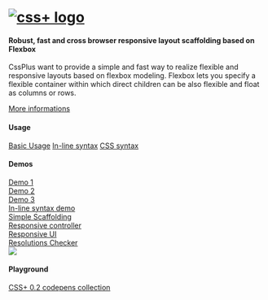 <h1>
<a href="http://hictech.github.io/cssPlusWebsite/"><img alt="css+ logo" src="http://hictech.github.io/cssPlusWebsite/img/cssPlusLogo.png" title="css+"/></a>
</h1>

<h4>Robust, fast and cross browser responsive layout scaffolding based on Flexbox</h4>


CssPlus want to provide a simple and fast way to realize flexible and responsive layouts based on flexbox modeling. Flexbox lets you specify a flexible container within which direct children can be also flexible and float as columns or rows.

<a href="http://www.css.plus">More informations</a>


<h4>Usage</h4>
<a href="http://hictech.github.io/cssPlusWebsite/basicUsage.html">Basic Usage</a>
<a href="http://hictech.github.io/cssPlusWebsite/alignments.html">In-line syntax</a>
<a href="http://hictech.github.io/cssPlusWebsite/alignments_css.html">CSS syntax</a>

<h4>Demos</h4>
<a href="http://hictech.github.io/cssPlusWebsite/demo.html">Demo 1</a><br>
<a href="http://hictech.github.io/cssPlusWebsite/demo2.html">Demo 2</a><br>
<a href="http://hictech.github.io/cssPlusWebsite/demo3.html">Demo 3</a><br>
<a href="http://hictech.github.io/cssPlusWebsite/inLineDemo.html">In-line syntax demo</a><br>
<a href="http://hictech.github.io/cssPlusWebsite/simpleScaffolding.html">Simple Scaffolding</a><br>
<a href="http://hictech.github.io/cssPlusWebsite/devicesResponsiveController.html">Responsive controller</a><br>
<a href="http://hictech.github.io/cssPlusWebsite/devicesResponsiveDemo.html">Responsive UI</a><br>
<a href="http://hictech.github.io/cssPlusWebsite/resolutionChecker.html">Resolutions Checker</a><br>
<img src="http://hictech.github.io/cssPlusWebsite/img/qrcode.png">






<h4>Playground</h4>
<a href="http://codepen.io/collection/APYVvy/">CSS+ 0.2 codepens collection</a>

